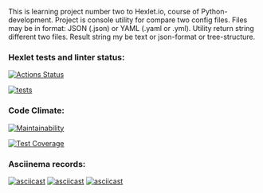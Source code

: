 This is learning project number two to Hexlet.io, course of Python-development.
Project is console utility for compare two config files.
Files may be in format: JSON (.json) or YAML (.yaml or .yml).
Utility return string different two files.
Result string my be text or json-format or tree-structure.


### Hexlet tests and linter status:
[![Actions Status](https://github.com/Morozov33/python-project-lvl2/workflows/hexlet-check/badge.svg)](https://github.com/Morozov33/python-project-lvl2/actions)

[![tests](https://github.com/Morozov33/python-project-lvl2/actions/workflows/tests.yml/badge.svg)](https://github.com/Morozov33/python-project-lvl2/actions/workflows/tests.yml)

### Code Climate:
[![Maintainability](https://api.codeclimate.com/v1/badges/a8ea31a2a7c899671b10/maintainability)](https://codeclimate.com/github/Morozov33/python-project-lvl2/maintainability)

[![Test Coverage](https://api.codeclimate.com/v1/badges/a8ea31a2a7c899671b10/test_coverage)](https://codeclimate.com/github/Morozov33/python-project-lvl2/test_coverage)

### Asciinema records:
[![asciicast](https://asciinema.org/a/v9MarSEYu6XMTARDvxsBW6Ceq.svg)](https://asciinema.org/a/v9MarSEYu6XMTARDvxsBW6Ceq)
[![asciicast](https://asciinema.org/a/jE9t0rn42W3AipGUyraJZY3A2.svg)](https://asciinema.org/a/jE9t0rn42W3AipGUyraJZY3A2)
[![asciicast](https://asciinema.org/a/Pd5woLcXVvGtudMF0VcQEpRNR.svg)](https://asciinema.org/a/Pd5woLcXVvGtudMF0VcQEpRNR)
